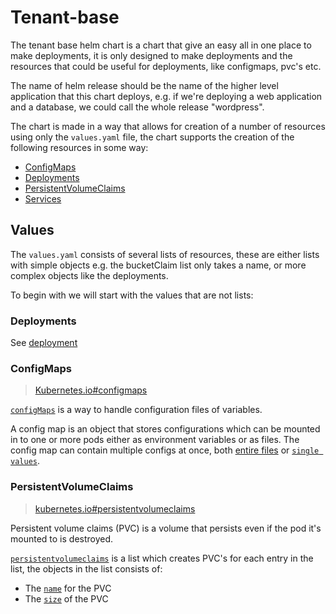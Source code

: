 # Tenant-base

The tenant base helm chart is a chart that give an easy all in one place to make deployments, it is only designed to make deployments and the resources that could be useful for deployments, like configmaps, pvc's etc.

The name of helm release should be the name of the higher level application that this chart deploys, e.g. if we're deploying a web application and a database, we could call the whole release "wordpress".

The chart is made in a way that allows for creation of a number of resources using only the `values.yaml` file,
the chart supports the creation of the following resources in some way:

- [ConfigMaps](https://kubernetes.io/docs/concepts/configuration/configmap/)
- [Deployments](https://kubernetes.io/docs/concepts/workloads/controllers/deployment/)
- [PersistentVolumeClaims](https://kubernetes.io/docs/concepts/storage/persistent-volumes/#persistentvolumeclaims)
- [Services](https://kubernetes.io/docs/concepts/services-networking/service/)

## Values

The `values.yaml` consists of several lists of resources, these are either lists with simple objects e.g. the bucketClaim list only takes a name, or more complex objects like the deployments.

To begin with we will start with the values that are not lists:

### Deployments

See [deployment](docs/deployment.md)

### ConfigMaps

> [Kubernetes.io#configmaps](https://kubernetes.io/docs/concepts/configuration/configmap/)

[`configMaps`](chart/values.yaml#l84) is a way to handle configuration files of variables.

A config map is an object that stores configurations which can be mounted in to one or more pods either as environment variables or as files.
The config map can contain multiple configs at once, both [entire files](chart/values.yaml#l89) or [`single values`](chart/values.yaml#l88).

### PersistentVolumeClaims

> [kubernetes.io#persistentvolumeclaims](https://kubernetes.io/docs/concepts/storage/persistent-volumes/#persistentvolumeclaims)

Persistent volume claims (PVC) is a volume that persists even if the pod it's mounted to is destroyed.

[`persistentvolumeclaims`](chart/values.yaml#l100) is a list which creates PVC's for each entry in the list, the objects in the list consists of:

- The [`name`](chart/values.yaml#l101) for the PVC
- The [`size`](chart/values.yaml#l102) of the PVC
